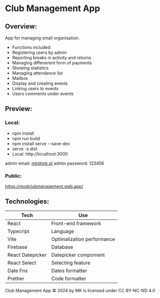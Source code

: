 # Club Management App

## Overview:
App for managing small organisation.
- Functions included:
- Registering users by admin
- Reporting breaks in activity and returns
- Managing diffenerent form of payments
- Showing statistics
- Managing attendance list
- Mailbox 
- Display and creating events
- Linking users to events
- Users comments under events


## Preview:

### Local:

* npm install
* npm run build
* npm install serve --save-dev
* serve -s dist
* Local:    http://localhost:3000

admin email: mk@mk.pl
admin password: 123456

### Public:
https://modclubmanagement.web.app/

## Technologies:


| Tech | Use |
|------------|------------|
| React   | Front-end framework  |
| Typecript   | Language  |
| Vite   | Optimalization performance  |
| Firebase   | Database  |
| React Datepicker   | Datepicker compoment |
| React Select  | Selecting feature  |
| Date Fns   | Dates formatter  |
| Prettier   | Code formatter  |

             



 Club Management App © 2024 by MK is licensed under CC BY-NC-ND 4.0 
